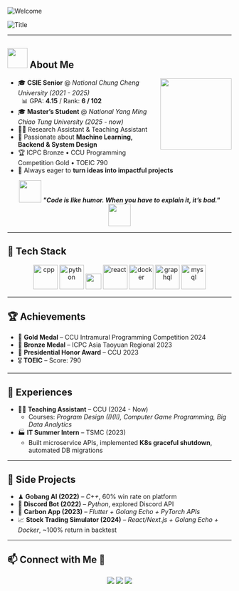 <!-- Banner -->
![Welcome](https://user-images.githubusercontent.com/73097560/115834477-dbab4500-a447-11eb-908a-139a6edaec5c.gif)

<!-- Typing Title -->
![Title](https://readme-typing-svg.herokuapp.com?font=Architects+Daughter&color=%2338C2FF&size=45&center=true&vCenter=true&height=60&width=850&lines=Heyyy!+我是王宥愷👋;CS+Student+at+NYCU;Welcome+to+my+profile!)

---

## <picture><img src="https://github.com/7oSkaaa/7oSkaaa/blob/main/Images/about_me.gif?raw=true" width=45px></picture> About Me  

<img align="right" height="160" src="https://media.giphy.com/media/SWoSkN6DxTszqIKEqv/giphy.gif"/>

- 🎓 **CSIE Senior** @ *National Chung Cheng University (2021 - 2025)*  
  &nbsp;&nbsp;📊 GPA: **4.15** / Rank: **6 / 102**  
- 🎓 **Master’s Student** @ *National Yang Ming Chiao Tung University (2025 - now)*  
- 👨‍💻 Research Assistant & Teaching Assistant  
- 🤩 Passionate about **Machine Learning, Backend & System Design**  
- 🏆 ICPC Bronze • CCU Programming Competition Gold • TOEIC 790  
- 🚀 Always eager to **turn ideas into impactful projects**  

<div align="center">
<img src="https://media.giphy.com/media/gH3LO09IOiZIqePwv9/giphy.gif" width="50"/>  
<b><i>"Code is like humor. When you have to explain it, it’s bad."</i></b>  
<img src="https://media.giphy.com/media/qjqUcgIyRjsl2/giphy.gif" width="50"/>  
</div>

---

## 🔧 Tech Stack  

<p align="center"> 
  <img src="https://techstack-generator.vercel.app/cpp-icon.svg" alt="cpp" width="55" height="55" />
  <img src="https://techstack-generator.vercel.app/python-icon.svg" alt="python" width="55" height="55" />
  <img src="https://img.shields.io/badge/Go-00ADD8?logo=go&logoColor=white&style=for-the-badge" height="35"/>
  <img src="https://techstack-generator.vercel.app/react-icon.svg" alt="react" width="55" height="55" />
  <img src="https://techstack-generator.vercel.app/docker-icon.svg" alt="docker" width="55" height="55" />
  <img src="https://techstack-generator.vercel.app/graphql-icon.svg" alt="graphql" width="55" height="55" />
  <img src="https://techstack-generator.vercel.app/mysql-icon.svg" alt="mysql" width="55" height="55" />
</p>

---

## 🏆 Achievements  

- 🥇 **Gold Medal** – CCU Intramural Programming Competition 2024  
- 🥉 **Bronze Medal** – ICPC Asia Taoyuan Regional 2023  
- 🏅 **Presidential Honor Award** – CCU 2023  
- 🎖 **TOEIC** – Score: 790  

---

## 💼 Experiences  

- 👨‍🏫 **Teaching Assistant** – CCU (2024 - Now)  
  - Courses: *Program Design (I)(II), Computer Game Programming, Big Data Analytics*  
- 🏭 **IT Summer Intern** – TSMC (2023)  
  - Built microservice APIs, implemented **K8s graceful shutdown**, automated DB migrations  

---

## 📌 Side Projects  

- ♟ **Gobang AI (2022)** – *C++*, 60% win rate on platform  
- 🤖 **Discord Bot (2022)** – *Python*, explored Discord API  
- 🌱 **Carbon App (2023)** – *Flutter + Golang Echo + PyTorch APIs*  
- 📈 **Stock Trading Simulator (2024)** – *React/Next.js + Golang Echo + Docker*, ~100% return in backtest  

---

## 📫 Connect with Me 🤝
<p align="center">
 <a href="mailto:Jason0411202@gmail.com"><img src="https://img.icons8.com/doodle/40/000000/gmail--v2.png"/></a>  
 <a href="https://github.com/Jason0411202"><img src="https://img.icons8.com/doodle/40/000000/github--v1.png"/></a>  
 <a href="https://www.linkedin.com/in/jason0411202"><img src="https://img.icons8.com/doodle/40/000000/linkedin--v2.png"/></a>  
</p>

